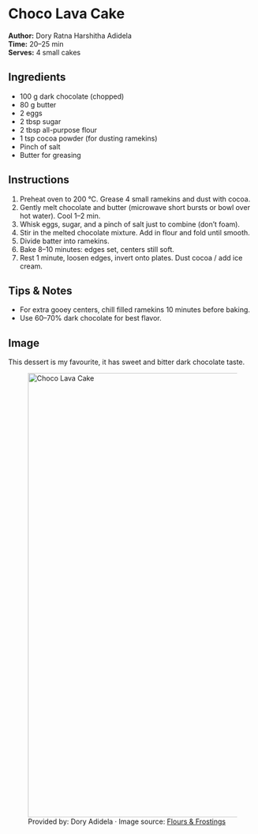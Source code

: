# Choco Lava Cake

**Author:** Dory Ratna Harshitha Adidela  
**Time:** 20–25 min  
**Serves:** 4 small cakes

## Ingredients
- 100 g dark chocolate (chopped)
- 80 g butter
- 2 eggs
- 2 tbsp sugar
- 2 tbsp all-purpose flour
- 1 tsp cocoa powder (for dusting ramekins)
- Pinch of salt
- Butter for greasing

## Instructions
1. Preheat oven to 200 °C. Grease 4 small ramekins and dust with cocoa.
2. Gently melt chocolate and butter (microwave short bursts or bowl over hot water). Cool 1–2 min.
3. Whisk eggs, sugar, and a pinch of salt just to combine (don’t foam).
4. Stir in the melted chocolate mixture. Add in flour and fold until smooth.
5. Divide batter into ramekins.
6. Bake 8–10 minutes: edges set, centers still soft.
7. Rest 1 minute, loosen edges, invert onto plates. Dust cocoa / add ice cream.

## Tips & Notes
- For extra gooey centers, chill filled ramekins 10 minutes before baking.
- Use 60–70% dark chocolate for best flavor.

## Image
This dessert is my favourite, it has sweet and bitter dark chocolate taste.

<figure>
  <img src="../img/choco-lava-cake.jpg" alt="Choco Lava Cake" width="900">
  <figcaption>Provided by: Dory Adidela · Image source: <a href="https://floursandfrostings.com/wp-content/uploads/2017/01/IMG_20170104_003650_972.jpg">Flours &amp; Frostings</a></figcaption>
</figure>
